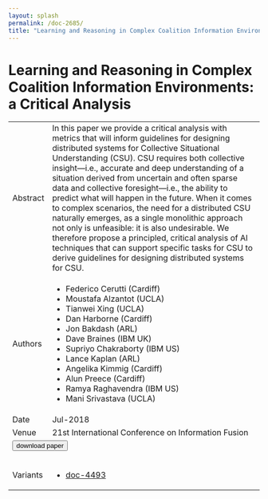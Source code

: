 ```yaml
---
layout: splash
permalink: /doc-2685/
title: "Learning and Reasoning in Complex Coalition Information Environments: a Critical Analysis"
---
```


# Learning and Reasoning in Complex Coalition Information Environments: a Critical Analysis

<table>
    <tbody>
    <tr>
        <td>Abstract</td>
        <td>In this paper we provide a critical analysis with metrics that will inform guidelines for designing distributed systems for Collective Situational Understanding (CSU). CSU requires both collective insight—i.e., accurate and deep understanding of a situation derived from uncertain and often sparse data and collective foresight—i.e., the ability to predict what will happen in the future. When it comes to complex scenarios, the need for a distributed CSU naturally emerges, as a single monolithic approach not only is unfeasible: it is also undesirable. We therefore propose a principled, critical analysis of AI techniques that can support specific tasks for CSU to derive guidelines for designing distributed systems for CSU.</td>
    </tr>
    <tr>
        <td>Authors</td>
        <td>
            <ul>
                <li>Federico Cerutti (Cardiff)</li>
                <li>Moustafa Alzantot (UCLA)</li>
                <li>Tianwei Xing (UCLA)</li>
                <li>Dan Harborne (Cardiff)</li>
                <li>Jon Bakdash (ARL)</li>
                <li>Dave Braines (IBM UK)</li>
                <li>Supriyo Chakraborty (IBM US)</li>
                <li>Lance Kaplan (ARL)</li>
                <li>Angelika Kimmig (Cardiff)</li>
                <li>Alun Preece (Cardiff)</li>
                <li>Ramya Raghavendra (IBM US)</li>
                <li>Mani Srivastava (UCLA)</li>
            </ul>
        </td>
    </tr>
    <tr>
        <td>Date</td>
        <td>Jul-2018</td>
    </tr>
    <tr>
        <td>Venue</td>
        <td>21st International Conference on Information Fusion</td>
    </tr>
        <tr>
            <td colspan="2">
                <form method="get" action="https://ibm.box.com/v/doc-2685-paper">
                    <button type="submit">download paper</button>
                </form>
            </td>
        </tr>
        <tr>
            <td>Variants</td>
            <td>
                <ul>
                    <li><a href="\doc-4493\">doc-4493</a></li>
                </ul>
            </td>
        </tr>
    </tbody>
</table>
